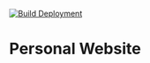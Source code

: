 [![Build Deployment](https://github.com/kavinkumar999/kavinkumar999.github.io/actions/workflows/nextjs.yml/badge.svg)](https://github.com/kavinkumar999/kavinkumar999.github.io/actions/workflows/nextjs.yml)

# Personal Website
